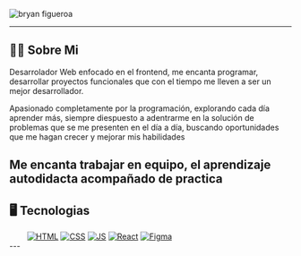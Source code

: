 ![bryan figueroa](https://user-images.githubusercontent.com/98832757/199359963-7782e969-c235-4001-8001-9d99b30aa7cf.png)

---
## 🙋‍♂️ Sobre Mi

Desarrolador Web enfocado en el frontend, me encanta programar, desarrollar proyectos 
funcionales que con el tiempo me lleven a ser un mejor desarrollador.

Apasionado completamente por la programación, explorando cada día aprender más, 
siempre diespuesto a adentrarme en la solución de problemas que se me presenten
en el día a día, buscando oportunidades que me hagan crecer y mejorar mis habilidades

Me encanta trabajar en equipo, el aprendizaje autodidacta acompañado de practica
---
## 🖥️ Tecnologias

<div>
  &nbsp;&nbsp;&nbsp;&nbsp;&nbsp;&nbsp;&nbsp;
  <a href="#"><img  alt="HTML" src="https://img.shields.io/badge/HTML-7a2709?style=for-the-badge&logo=html5"/></a>
  <a href="#"><img  alt="CSS" src="https://img.shields.io/badge/CSS-1572B6?style=for-the-badge&logo=css3"/></a>
  <a href="#"><img  alt="JS" src="https://img.shields.io/static/v1?label=&message=JavaScript&color=c4af0a&style=for-the-badge&logo=javascript"/></a>
  <a href="#"><img  alt="React" src="https://img.shields.io/static/v1?label=&message=REACT&color=666666&style=for-the-badge&logo=react"/></a>
  <a href="#"><img  alt="Figma" src="https://img.shields.io/badge/-Figma-0A1A2F?style=for-the-badge&logo=figma&color=f76e5f&logoColor=white"/></a>

</div>
---
